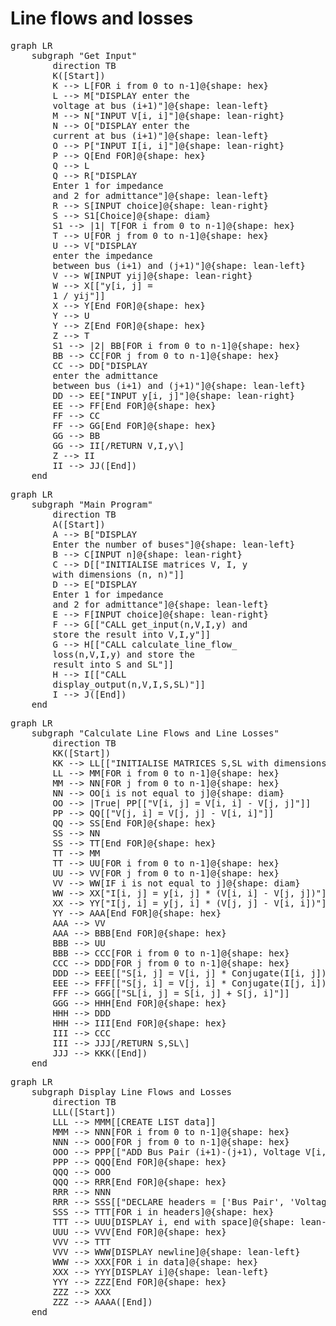 <script type="module">
	import mermaid from 'https://cdn.jsdelivr.net/npm/mermaid@11.4/dist/mermaid.esm.min.mjs';
	mermaid.initialize({
		startOnLoad: true,
		theme: 'light'
	});
</script>

# Line flows and losses
<pre class="mermaid">
graph LR
    subgraph "Get Input"
        direction TB
        K([Start])
        K --> L[FOR i from 0 to n-1]@{shape: hex}
        L --> M["DISPLAY enter the 
        voltage at bus (i+1)"]@{shape: lean-left}
        M --> N["INPUT V[i, i]"]@{shape: lean-right}
        N --> O["DISPLAY enter the 
        current at bus (i+1)"]@{shape: lean-left}
        O --> P["INPUT I[i, i]"]@{shape: lean-right}
        P --> Q[End FOR]@{shape: hex}
        Q --> L
        Q --> R["DISPLAY 
        Enter 1 for impedance 
        and 2 for admittance"]@{shape: lean-left}
        R --> S[INPUT choice]@{shape: lean-right}
        S --> S1[Choice]@{shape: diam}
        S1 --> |1| T[FOR i from 0 to n-1]@{shape: hex}
        T --> U[FOR j from 0 to n-1]@{shape: hex}
        U --> V["DISPLAY 
        enter the impedance
        between bus (i+1) and (j+1)"]@{shape: lean-left}
        V --> W[INPUT yij]@{shape: lean-right}
        W --> X[["y[i, j] = 
        1 / yij"]]
        X --> Y[End FOR]@{shape: hex}
        Y --> U
        Y --> Z[End FOR]@{shape: hex}
        Z --> T
        S1 --> |2| BB[FOR i from 0 to n-1]@{shape: hex}
        BB --> CC[FOR j from 0 to n-1]@{shape: hex}
        CC --> DD["DISPLAY 
        enter the admittance 
        between bus (i+1) and (j+1)"]@{shape: lean-left}
        DD --> EE["INPUT y[i, j]"]@{shape: lean-right}
        EE --> FF[End FOR]@{shape: hex}
        FF --> CC
        FF --> GG[End FOR]@{shape: hex}
        GG --> BB
        GG --> II[/RETURN V,I,y\]
        Z --> II
        II --> JJ([End])
    end
</pre>

<pre class="mermaid">
graph LR
    subgraph "Main Program"
        direction TB
        A([Start])
        A --> B["DISPLAY 
        Enter the number of buses"]@{shape: lean-left}
        B --> C[INPUT n]@{shape: lean-right}
        C --> D[["INITIALISE matrices V, I, y 
        with dimensions (n, n)"]]
        D --> E["DISPLAY 
        Enter 1 for impedance 
        and 2 for admittance"]@{shape: lean-left}
        E --> F[INPUT choice]@{shape: lean-right}
        F --> G[["CALL get_input(n,V,I,y) and 
        store the result into V,I,y"]]
        G --> H[["CALL calculate_line_flow_
        loss(n,V,I,y) and store the 
        result into S and SL"]]
        H --> I[["CALL 
        display_output(n,V,I,S,SL)"]]
        I --> J([End])
    end
</pre>

<pre class="mermaid">
graph LR
    subgraph "Calculate Line Flows and Line Losses"
        direction TB
        KK([Start])
        KK --> LL[["INITIALISE MATRICES S,SL with dimensions (n,n)"]]
        LL --> MM[FOR i from 0 to n-1]@{shape: hex}
        MM --> NN[FOR j from 0 to n-1]@{shape: hex}
        NN --> OO[i is not equal to j]@{shape: diam}
        OO --> |True| PP[["V[i, j] = V[i, i] - V[j, j]"]]
        PP --> QQ[["V[j, i] = V[j, j] - V[i, i]"]]
        QQ --> SS[End FOR]@{shape: hex}
        SS --> NN
        SS --> TT[End FOR]@{shape: hex}
        TT --> MM
        TT --> UU[FOR i from 0 to n-1]@{shape: hex}
        UU --> VV[FOR j from 0 to n-1]@{shape: hex}
        VV --> WW[IF i is not equal to j]@{shape: diam}
        WW --> XX["I[i, j] = y[i, j] * (V[i, i] - V[j, j])"]
        XX --> YY["I[j, i] = y[j, i] * (V[j, j] - V[i, i])"]
        YY --> AAA[End FOR]@{shape: hex}
        AAA --> VV
        AAA --> BBB[End FOR]@{shape: hex}
        BBB --> UU
        BBB --> CCC[FOR i from 0 to n-1]@{shape: hex}
        CCC --> DDD[FOR j from 0 to n-1]@{shape: hex}
        DDD --> EEE[["S[i, j] = V[i, j] * Conjugate(I[i, j])"]]
        EEE --> FFF[["S[j, i] = V[j, i] * Conjugate(I[j, i])"]]
        FFF --> GGG[["SL[i, j] = S[i, j] + S[j, i]"]]
        GGG --> HHH[End FOR]@{shape: hex}
        HHH --> DDD
        HHH --> III[End FOR]@{shape: hex}
        III --> CCC
        III --> JJJ[/RETURN S,SL\]
        JJJ --> KKK([End])
    end
</pre>

<pre class="mermaid">
graph LR
    subgraph Display Line Flows and Losses
        direction TB
        LLL([Start])
        LLL --> MMM[[CREATE LIST data]]
        MMM --> NNN[FOR i from 0 to n-1]@{shape: hex}
        NNN --> OOO[FOR j from 0 to n-1]@{shape: hex}
        OOO --> PPP[["ADD Bus Pair (i+1)-(j+1), Voltage V[i, j], Current I[i, j], Line Flow S[i, j], Line Loss SL[i, j] TO data"]]
        PPP --> QQQ[End FOR]@{shape: hex}
        QQQ --> OOO
        QQQ --> RRR[End FOR]@{shape: hex}
        RRR --> NNN
        RRR --> SSS[["DECLARE headers = ['Bus Pair', 'Voltage', 'Current', 'Line Flow', 'Line Loss']"]]
        SSS --> TTT[FOR i in headers]@{shape: hex}
        TTT --> UUU[DISPLAY i, end with space]@{shape: lean-left}
        UUU --> VVV[End FOR]@{shape: hex}
        VVV --> TTT
        VVV --> WWW[DISPLAY newline]@{shape: lean-left}
        WWW --> XXX[FOR i in data]@{shape: hex}
        XXX --> YYY[DISPLAY i]@{shape: lean-left}
        YYY --> ZZZ[End FOR]@{shape: hex}
        ZZZ --> XXX
        ZZZ --> AAAA([End])
    end
</pre>